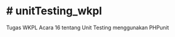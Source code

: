 
<!DOCTYPE html>
<html lang="en">
<head>
    <meta charset="UTF-8">
    <meta name="viewport" content="width=device-width, initial-scale=1.0">
    <title>Document</title>
</head>
<body>
    <h1># unitTesting_wkpl</h1>
Tugas WKPL Acara 16 tentang Unit Testing menggunakan PHPunit
</body>
</html>
